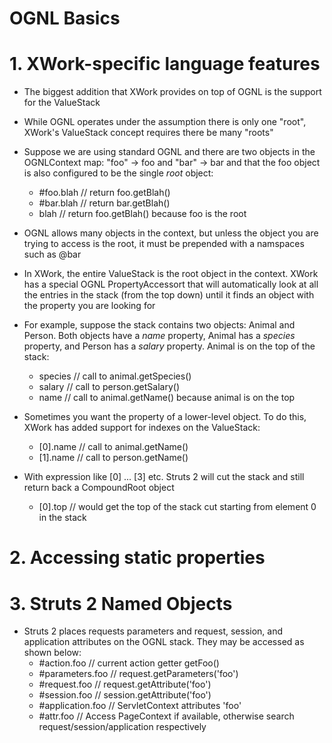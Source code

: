 # OGNL Basics

# 1. XWork-specific language features
* The biggest addition that XWork provides on top of OGNL is the support for the ValueStack
* While OGNL operates under the assumption there is only one "root", XWork's ValueStack concept requires there be many "roots"

* Suppose we are using standard OGNL and there are two objects in the OGNLContext map: "foo" -> foo and "bar" -> bar and that the foo object is also configured to be the single *root* object:
	* #foo.blah // return foo.getBlah()
	* #bar.blah // return bar.getBlah()
	* blah 	    // return foo.getBlah() because foo is the root
	
* OGNL allows many objects in the context, but unless the object you are trying to access is the root, it must be prepended with a namspaces such as @bar

* In XWork, the entire ValueStack is the root object in the context. XWork has a special OGNL PropertyAccessort that will automatically look at all the entries in the stack (from the top down) until it finds an object with the property you are looking for

* For example, suppose the stack contains two objects: Animal and Person. Both objects have a *name* property, Animal has a *species* property, and Person has a *salary* property. Animal is on the top of the stack:
	* species // call to animal.getSpecies()
	* salary  // call to person.getSalary()
	* name    // call to animal.getName() because animal is on the top
	
* Sometimes you want the property of a lower-level object. To do this, XWork has added support for indexes on the ValueStack:
	* [0].name  // call to animal.getName()
	* [1].name  // call to person.getName()

* With expression like [0] ... [3] etc. Struts 2 will cut the stack and still return back a CompoundRoot object
	* [0].top // would get the top of the stack cut starting from element 0 in the stack
	
# 2. Accessing static properties

# 3. Struts 2 Named Objects
* Struts 2 places requests parameters and request, session, and application attributes on the OGNL stack. They may be accessed as shown below:
	* #action.foo		// current action getter getFoo()
	* #parameters.foo 	// request.getParameters('foo')
	* #request.foo 		// request.getAttribute('foo')
	* #session.foo		// session.getAttribute('foo')
	* #application.foo  // ServletContext attributes 'foo'
	* #attr.foo			// Access PageContext if available, otherwise search request/session/application respectively
	 